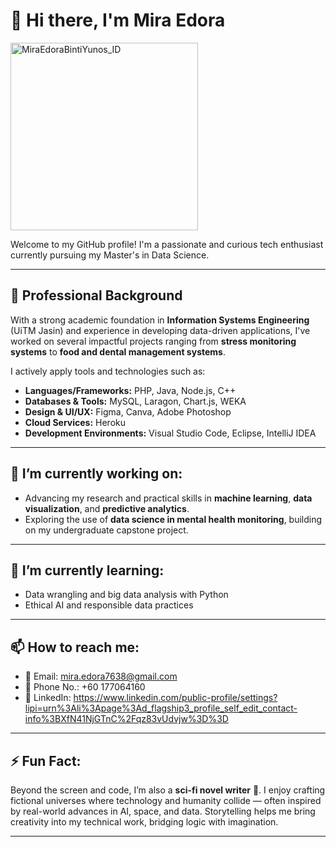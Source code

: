 # 👋 Hi there, I'm Mira Edora
<img src="https://github.com/user-attachments/assets/fbc820ef-f65f-4892-beaf-fa4985e62d03" alt="MiraEdoraBintiYunos_ID" width="300" style="left=500px;"/>

Welcome to my GitHub profile! I'm a passionate and curious tech enthusiast currently pursuing my Master's in Data Science. 

---

## 💼 Professional Background  
With a strong academic foundation in **Information Systems Engineering** (UiTM Jasin) and experience in developing data-driven applications, I've worked on several impactful projects ranging from **stress monitoring systems** to **food and dental management systems**.  

I actively apply tools and technologies such as:
- **Languages/Frameworks:** PHP, Java, Node.js, C++  
- **Databases & Tools:** MySQL, Laragon, Chart.js, WEKA  
- **Design & UI/UX:** Figma, Canva, Adobe Photoshop  
- **Cloud Services:** Heroku  
- **Development Environments:** Visual Studio Code, Eclipse, IntelliJ IDEA  

---

## 🔭 I’m currently working on:  
- Advancing my research and practical skills in **machine learning**, **data visualization**, and **predictive analytics**.  
- Exploring the use of **data science in mental health monitoring**, building on my undergraduate capstone project.  

---

## 🌱 I’m currently learning:  
- Data wrangling and big data analysis with Python  
- Ethical AI and responsible data practices  

---

## 📫 How to reach me:  
- 📧 Email: mira.edora7638@gmail.com  
- 📍 Phone No.: +60 177064160
- 💼 LinkedIn: https://www.linkedin.com/public-profile/settings?lipi=urn%3Ali%3Apage%3Ad_flagship3_profile_self_edit_contact-info%3BXfN41NjGTnC%2Fqz83vUdvjw%3D%3D   

---

## ⚡ Fun Fact:  
Beyond the screen and code, I’m also a **sci-fi novel writer** 📖. I enjoy crafting fictional universes where technology and humanity collide — often inspired by real-world advances in AI, space, and data. Storytelling helps me bring creativity into my technical work, bridging logic with imagination.  

---




